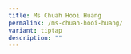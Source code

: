 ```yaml
---
title: Ms Chuah Hooi Huang
permalink: /ms-chuah-hooi-huang/
variant: tiptap
description: ""
---
```

<p></p>